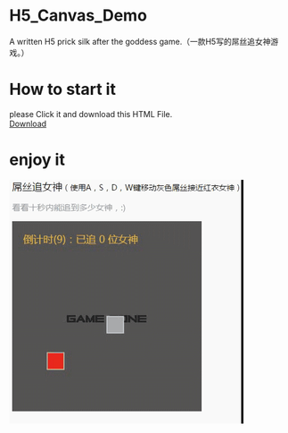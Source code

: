 # H5_Canvas_Demo
A written H5 prick silk after the goddess game.（一款H5写的屌丝追女神游戏。）
# How to start it
please Click it and download this HTML File.  
[Download](https://github.com/samwangzhibo/H5_Canvas_Demo/blob/master/H5_Canvas_Demo.html)
# enjoy it
![haha](https://github.com/samwangzhibo/H5_Canvas_Demo/blob/master/screenshots/Video_2015-08-24_115452.gif)
